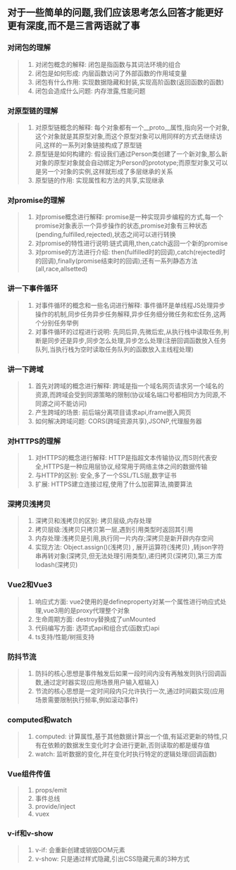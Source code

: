 ## 对于一些简单的问题,我们应该思考怎么回答才能更好更有深度,而不是三言两语就了事

### 对闭包的理解

> 1. 对闭包概念的解释: 闭包是指函数与其词法环境的组合
> 2. 闭包是如何形成: 内层函数访问了外部函数的作用域变量
> 3. 闭包有什么作用: 实现数据隐藏和封装,实现高阶函数(返回函数的函数)
> 4. 闭包会造成什么问题: 内存泄露,性能问题

### 对原型链的理解

> 1. 对原型链概念的解释: 每个对象都有一个__proto__属性,指向另一个对象,这个对象就是其原型对象,而这个原型对象可以用同样的方式去继续访问,这样的一系列对象链接构成了原型链
> 2. 原型链是如何构建的: 假设我们通过Person类创建了一个新对象,那么新对象的原型对象就会自动绑定为Person的prototype;而原型对象又可以是另一个对象的实例,这样就形成了多层继承的关系
> 3. 原型链的作用: 实现属性和方法的共享,实现继承

### 对promise的理解

> 1. 对promise概念进行解释: promise是一种实现异步编程的方式,每一个promise对象表示一个异步操作的状态,promise对象有三种状态(pending,fulfilled,rejected),状态之间可以进行转换
> 2. 对promise的特性进行说明:链式调用,then,catch返回一个新的promise
> 3. 对promise的方法进行介绍: then(fulfilled时的回调),catch(rejected时的回调),finally(promise结束时的回调);还有一系列静态方法(all,race,allsetted)

### 讲一下事件循环

> 1. 对事件循环的概念和一些名词进行解释: 事件循环是单线程JS处理异步操作的机制,同步任务异步任务解释,异步任务细分微任务和宏任务,这两个分别任务举例
> 2. 对事件循环的过程进行说明: 先同后异,先微后宏,从执行栈中读取任务,判断是同步还是异步,同步怎么处理,异步怎么处理(注册回调函数放入任务队列,当执行栈为空时读取任务队列的函数放入主线程处理)

### 讲一下跨域

> 1. 首先对跨域的概念进行解释: 跨域是指一个域名网页请求另一个域名的资源,而跨域会受到同源策略的限制(协议域名端口号都相同方为同源,不同源之间不能访问)
> 2. 产生跨域的场景: 前后端分离项目请求api,iframe嵌入网页
> 3. 如何解决跨域问题: CORS(跨域资源共享),JSONP,代理服务器

### 对HTTPS的理解

> 1. 对HTTPS的概念进行解释: HTTP是指超文本传输协议,而S则代表安全,HTTPS是一种应用层协议,经常用于网络主体之间的数据传输
> 2. 与HTTP的区别: 安全,多了一个SSL/TLS层,数字证书
> 3. 扩展: HTTPS建立连接过程,使用了什么加密算法,摘要算法

### 深拷贝浅拷贝

> 1. 深拷贝和浅拷贝的区别: 拷贝层级,内存处理
> 2. 拷贝层级:浅拷贝只拷贝第一层,遇到引用类型时返回其引用
> 3. 内存处理:浅拷贝是引用,执行同一片内存;深拷贝是新开辟内存空间
> 4. 实现方法: Object.assign()(浅拷贝) , 展开运算符(浅拷贝) ,转json字符串再转对象(深拷贝,但无法处理引用类型),递归拷贝(深拷贝),第三方库lodash(深拷贝)

### Vue2和Vue3

> 1. 响应式方面: vue2使用的是defineproperty对某一个属性进行响应式处理,vue3用的是proxy代理整个对象
> 2. 生命周期方面: destroy替换成了unMounted
> 3. 代码编写方面: 选项式api和组合式(函数式)api
> 4. ts支持/性能/树摇支持

### 防抖节流

> 1. 防抖的核心思想是事件触发后如果一段时间内没有再触发则执行回调函数,通过定时器实现(应用场景用户输入框输入)
> 2. 节流的核心思想是一定时间段内只允许执行一次,通过时间戳实现(应用场景需要限制执行频率,例如滚动事件)

### computed和watch

> 1. computed: 计算属性,基于其他数据计算出一个值,有延迟更新的特性,只有在依赖的数据发生变化时才会进行更新,否则读取的都是缓存值
> 2. watch: 监听数据的变化,并在变化时执行特定的逻辑处理(回调函数)

### Vue组件传值

> 1. props/emit
> 2. 事件总线
> 3. provide/inject
> 4. vuex

### v-if和v-show

> 1. v-if: 会重新创建或销毁DOM元素
> 2. v-show: 只是通过样式隐藏,引出CSS隐藏元素的3种方式
